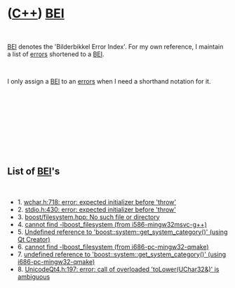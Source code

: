 
 

 

 

 

 

([C++](Cpp.md)) [BEI](CppBei.md)
==================================

 

[BEI](CppBei.md) denotes the 'Bilderbikkel Error Index'. For my own
reference, I maintain a list of [errors](CppError.md) shortened to a
[BEI](CppBei.md).

 

I only assign a [BEI](CppBei.md) to an [errors](CppError.md) when I
need a shorthand notation for it.

 

 

 

 

 

List of [BEI](CppBei.md)'s
---------------------------

 

-   1\. [wchar.h:718: error: expected initializer before
    'throw'](CppCompileErrorWcharHexpectedInitializerBeforeThrow.md)
-   2\. [stdio.h:430: error: expected initializer before
    'throw'](CppCompileErrorStdioHexpectedInitializerBeforeThrow.md)
-   3\. [boost/filesystem.hpp: No such file or
    directory](CppCompileErrorBoostFilesystemHppNoSuchFileOrDirectory.md)
-   4\. [cannot find -lboost\_filesystem
    (from i586-mingw32msvc-g++)](CppLinkErrorCannotFindBoost_filesystemI586-mingw32msvc-gpp.md)
-   5\. [Undefined reference to 'boost::system::get\_system\_category()'
    (using
    Qt Creator)](CppLinkErrorUndefinedReferenceToBoostSystemGet_system_categoryQtCreator.md)
-   6\. [cannot find -lboost\_filesystem
    (from i686-pc-mingw32-qmake)](CppLinkErrorCannotFindBoost_filesystemI686-pc-mingw32-qmake.md)
-   7\. [undefined reference to 'boost::system::get\_system\_category()'
    (using i686-pc-mingw32-qmake)](CppLinkErrorUndefinedReferenceToBoostSystemGet_system_categoryI686-pc-mingw32-qmake.md)
-   8\. [UnicodeQt4.h:197: error: call of overloaded 'toLower(UChar32&)' is
    ambiguous](CppCompileErrorUnicodeQt4H197Error.md)

 

 

 

 

 

 

